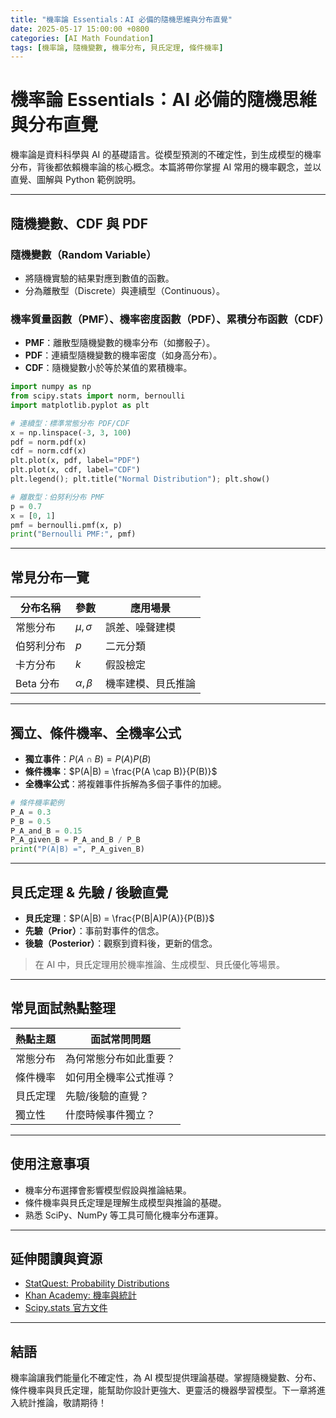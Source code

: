 ```yaml
---
title: "機率論 Essentials：AI 必備的隨機思維與分布直覺"
date: 2025-05-17 15:00:00 +0800
categories: [AI Math Foundation]
tags: [機率論, 隨機變數, 機率分布, 貝氏定理, 條件機率]
---
```


# 機率論 Essentials：AI 必備的隨機思維與分布直覺

機率論是資料科學與 AI 的基礎語言。從模型預測的不確定性，到生成模型的機率分布，背後都依賴機率論的核心概念。本篇將帶你掌握 AI 常用的機率觀念，並以直覺、圖解與 Python 範例說明。

---

## 隨機變數、CDF 與 PDF

### 隨機變數（Random Variable）

- 將隨機實驗的結果對應到數值的函數。
- 分為離散型（Discrete）與連續型（Continuous）。

### 機率質量函數（PMF）、機率密度函數（PDF）、累積分布函數（CDF）

- **PMF**：離散型隨機變數的機率分布（如擲骰子）。
- **PDF**：連續型隨機變數的機率密度（如身高分布）。
- **CDF**：隨機變數小於等於某值的累積機率。

```python
import numpy as np
from scipy.stats import norm, bernoulli
import matplotlib.pyplot as plt

# 連續型：標準常態分布 PDF/CDF
x = np.linspace(-3, 3, 100)
pdf = norm.pdf(x)
cdf = norm.cdf(x)
plt.plot(x, pdf, label="PDF")
plt.plot(x, cdf, label="CDF")
plt.legend(); plt.title("Normal Distribution"); plt.show()

# 離散型：伯努利分布 PMF
p = 0.7
x = [0, 1]
pmf = bernoulli.pmf(x, p)
print("Bernoulli PMF:", pmf)
```

---

## 常見分布一覽

| 分布名稱   | 參數            | 應用場景           |
| ---------- | --------------- | ------------------ |
| 常態分布   | $\mu, \sigma$   | 誤差、噪聲建模     |
| 伯努利分布 | $p$             | 二元分類           |
| 卡方分布   | $k$             | 假設檢定           |
| Beta 分布  | $\alpha, \beta$ | 機率建模、貝氏推論 |

---

## 獨立、條件機率、全機率公式

- **獨立事件**：$P(A \cap B) = P(A)P(B)$
- **條件機率**：$P(A|B) = \frac{P(A \cap B)}{P(B)}$
- **全機率公式**：將複雜事件拆解為多個子事件的加總。

```python
# 條件機率範例
P_A = 0.3
P_B = 0.5
P_A_and_B = 0.15
P_A_given_B = P_A_and_B / P_B
print("P(A|B) =", P_A_given_B)
```

---

## 貝氏定理 & 先驗 / 後驗直覺

- **貝氏定理**：$P(A|B) = \frac{P(B|A)P(A)}{P(B)}$
- **先驗（Prior）**：事前對事件的信念。
- **後驗（Posterior）**：觀察到資料後，更新的信念。

> 在 AI 中，貝氏定理用於機率推論、生成模型、貝氏優化等場景。

---

## 常見面試熱點整理

| 熱點主題 | 面試常問問題           |
| -------- | ---------------------- |
| 常態分布 | 為何常態分布如此重要？ |
| 條件機率 | 如何用全機率公式推導？ |
| 貝氏定理 | 先驗/後驗的直覺？      |
| 獨立性   | 什麼時候事件獨立？     |

---

## 使用注意事項

* 機率分布選擇會影響模型假設與推論結果。
* 條件機率與貝氏定理是理解生成模型與推論的基礎。
* 熟悉 SciPy、NumPy 等工具可簡化機率分布運算。

---

## 延伸閱讀與資源

* [StatQuest: Probability Distributions](https://www.youtube.com/watch?v=Vfo5le26IhY)
* [Khan Academy: 機率與統計](https://zh.khanacademy.org/math/statistics-probability)
* [Scipy.stats 官方文件](https://docs.scipy.org/doc/scipy/reference/stats.html)

---

## 結語

機率論讓我們能量化不確定性，為 AI 模型提供理論基礎。掌握隨機變數、分布、條件機率與貝氏定理，能幫助你設計更強大、更靈活的機器學習模型。下一章將進入統計推論，敬請期待！

